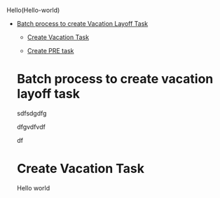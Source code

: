 Hello(Hello-world)   

- [Batch process to create Vacation Layoff Task](#batch-process-to-create-vacation-layoff-task)

  - [Create Vacation Task](#create-vacation-task)

  - [Create PRE task](#create-pre-task)

  # Batch process to create vacation layoff task

  sdfsdgdfg

  dfgvdfvdf

  df

  # Create Vacation Task
   Hello world
